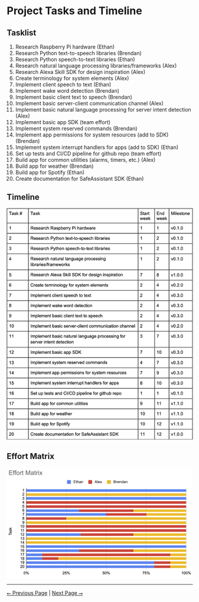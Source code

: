 # Project Tasks and Timeline

## Tasklist

1. Research Raspberry Pi hardware (Ethan)
2. Research Python text-to-speech libraries (Brendan)
3. Research Python speech-to-text libraries (Ethan)
4. Research natural language processing libraries/frameworks (Alex)
5. Research Alexa Skill SDK for design inspiration (Alex)
6. Create terminology for system elements (Alex)
7. Implement client speech to text (Ethan)
8. Implement wake word detection (Brendan)
9. Implement basic client text to speech (Brendan)
10. Implement basic server-client communication channel (Alex)
11. Implement basic natural language processing for server intent detection (Alex)
12. Implement basic app SDK (team effort)
13. Implement system reserved commands (Brendan)
14. Implement app permissions for system resources (add to SDK) (Brendan)
15. Implement system interrupt handlers for apps (add to SDK) (Ethan)
16. Set up tests and CI/CD pipeline for github repo (team effort)
17. Build app for common utilities (alarms, timers, etc.) (Alex)
18. Build app for weather (Brendan)
19. Build app for Spotify (Ethan)
20. Create documentation for SafeAssistant SDK (Ethan)

## Timeline

![Timeline](timeline.png)

## Effort Matrix

![Effort Matrix](effort-matrix.png)

---

[⭠ Previous Page](03-user-stories-and-design-diagrams.md) | [Next Page ⭢](06-ppt-slideshow.md)
